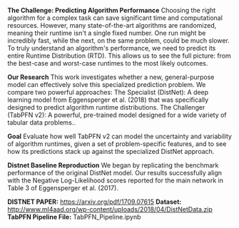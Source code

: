 
**The Challenge: Predicting Algorithm Performance**
Choosing the right algorithm for a complex task can save significant time and computational resources. However, many state-of-the-art algorithms are randomized, meaning their runtime isn't a single fixed number. One run might be incredibly fast, while the next, on the same problem, could be much slower.
To truly understand an algorithm's performance, we need to predict its entire Runtime Distribution (RTD). This allows us to see the full picture: from the best-case and worst-case runtimes to the most likely outcomes.

**Our Research**
This work investigates whether a new, general-purpose model can effectively solve this specialized prediction problem. We compare two powerful approaches:
The Specialist (DistNet): A deep learning model from Eggensperger et al. (2018) that was specifically designed to predict algorithm runtime distributions.
The Challenger (TabPFN v2): A powerful, pre-trained model designed for a wide variety of tabular data problems..

**Goal**
Evaluate how well TabPFN v2 can model the uncertainty and variability of algorithm runtimes, given a set of problem-specific features, and to see how its predictions stack up against the specialized DistNet approach.

**Distnet Baseline Reproduction**
We began by replicating the benchmark performance of the original DistNet model.
Our results successfully align with the Negative Log-Likelihood scores reported for the main network in Table 3 of Eggensperger et al. (2017).


**DISTNET PAPER:** https://arxiv.org/pdf/1709.07615
**Dataset:** http://www.ml4aad.org/wp-content/uploads/2018/04/DistNetData.zip
**TabPFN Pipeline File:** TabPFN_Pipeline.ipynb
